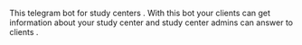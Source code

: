 This telegram bot for study centers . With this bot your clients can get information about your study center and study center admins can answer to clients .
